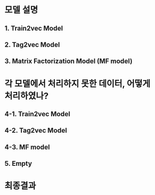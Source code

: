 # 모델 설명
## 1. Train2vec Model

## 2. Tag2vec Model

## 3. Matrix Factorization Model (MF model)

# 각 모델에서 처리하지 못한 데이터, 어떻게 처리하였나?
## 4-1. Train2vec Model

## 4-2. Tag2vec Model

## 4-3. MF model

## 5. Empty

# 최종결과
